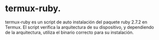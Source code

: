 # termux-ruby.
termux-ruby es un script de auto instalación del paquete ruby 2.7.2 en Termux. El script verifica la arquitectura de su dispositivo, y dependiendo de la arquitectura, utiliza el binario correcto para su instalación.
